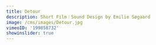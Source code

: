 ```yaml
---
title: Detour
description: Short Film︱Sound Design by Emilie Søgaard
image: /cms/images/Detour.jpg
vimeoID: '199858732'
showinslider: true
---
```



